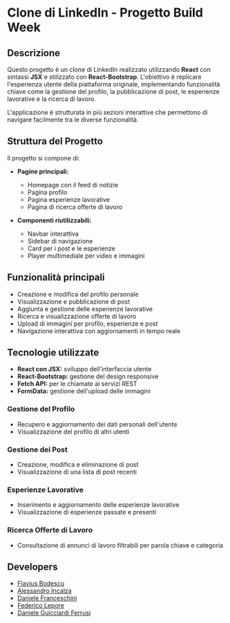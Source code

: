 # Clone di LinkedIn - Progetto Build Week

## Descrizione
Questo progetto è un clone di LinkedIn realizzato utilizzando **React** con sintassi **JSX** e stilizzato con **React-Bootstrap**. L'obiettivo è replicare l'esperienza utente della piattaforma originale, implementando funzionalità chiave come la gestione del profilo, la pubblicazione di post, le esperienze lavorative e la ricerca di lavoro.

L'applicazione è strutturata in più sezioni interattive che permettono di navigare facilmente tra le diverse funzionalità.

## Struttura del Progetto
Il progetto si compone di:
- **Pagine principali:**
  - Homepage con il feed di notizie
  - Pagina profilo
  - Pagina esperienze lavorative
  - Pagina di ricerca offerte di lavoro
  
- **Componenti riutilizzabili:**
  - Navbar interattiva
  - Sidebar di navigazione
  - Card per i post e le esperienze
  - Player multimediale per video e immagini

## Funzionalità principali
- Creazione e modifica del profilo personale
- Visualizzazione e pubblicazione di post
- Aggiunta e gestione delle esperienze lavorative
- Ricerca e visualizzazione offerte di lavoro
- Upload di immagini per profilo, esperienze e post
- Navigazione interattiva con aggiornamenti in tempo reale

## Tecnologie utilizzate
- **React con JSX:** sviluppo dell'interfaccia utente
- **React-Bootstrap:** gestione del design responsive
- **Fetch API:** per le chiamate ai servizi REST
- **FormData:** gestione dell'upload delle immagini

### **Gestione del Profilo**
- Recupero e aggiornamento dei dati personali dell'utente
- Visualizzazione del profilo di altri utenti

### **Gestione dei Post**
- Creazione, modifica e eliminazione di post
- Visualizzazione di una lista di post recenti

### **Esperienze Lavorative**
- Inserimento e aggiornamento delle esperienze lavorative
- Visualizzazione di esperienze passate e presenti

### **Ricerca Offerte di Lavoro**
- Consultazione di annunci di lavoro filtrabili per parola chiave e categoria
  
## Developers
- [Flavius Bodescu](https://github.com/flabodi)
- [Alessandro Incalza](https://github.com/Inchino)
- [Daniele Franceschini](https://github.com/Dan131195)
- [Federico Lepore](https://github.com/Federico4820)
- [Daniele Guicciardi Ferrusi](https://github.com/DanieleGuicciardi)


